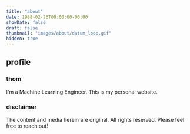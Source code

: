 ```yaml
---
title: "about"
date: 1988-02-26T00:00:00-00:00
showDate: false
draft: false
thumbnail: "images/about/datum_loop.gif"
hidden: true
---
```


## profile

### thom

I'm a Machine Learning Engineer. This is my personal website.

### disclaimer

The content and media herein are original. All rights reserved. Please feel free to reach out!

